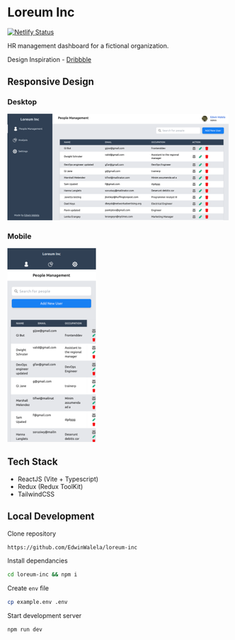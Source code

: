 # Loreum Inc

[![Netlify Status](https://api.netlify.com/api/v1/badges/04420842-75c5-4f8a-98e1-c67c7a41728e/deploy-status)](https://app.netlify.com/sites/loquacious-druid-4b50bd/deploys)

HR management dashboard for a fictional organization.

Design Inspiration - [Dribbble](https://dribbble.com/shots/14135589-User-Management-Table)

## Responsive Design

### Desktop

<img src="./docs/landing.png" width=500 style="display:inline"/>

<br/>

### Mobile

<img src="./docs/landing-mobile.png" width=200/>

<br/>

## Tech Stack

- ReactJS (Vite + Typescript)
- Redux (Redux ToolKit)
- TailwindCSS

## Local Development

Clone repository

```bash
https://github.com/EdwinWalela/loreum-inc
```

Install dependancies

```bash
cd loreum-inc && npm i
```

Create `env` file

```bash
cp example.env .env
```

Start development server

```bash
npm run dev
```
